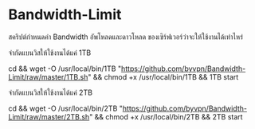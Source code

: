 # Bandwidth-Limit
สคริปต์กำหนดค่า Bandwidth อัพโหลดและดาวโหลด ของเซิร์ฟเวอร์ว่าจะให้ใช้งานได้เท่าไหร่

จำกัดแบนวิสให้ใช้งานได้แค่ 1TB

cd && wget -O /usr/local/bin/1TB "https://github.com/byvpn/Bandwidth-Limit/raw/master/1TB.sh" && chmod +x /usr/local/bin/1TB && 1TB start

จำกัดแบนวิสให้ใช้งานได้แค่ 2TB

cd && wget -O /usr/local/bin/2TB "https://github.com/byvpn/Bandwidth-Limit/raw/master/2TB.sh" && chmod +x /usr/local/bin/2TB && 2TB start


